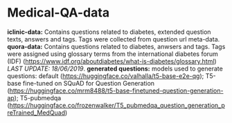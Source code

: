 # Medical-QA-data
**iclinic-data:**
Contains questions related to diabetes, extended question texts, answers and tags. Tags were collected from question url meta-data.  
**quora-data:**
Contains questions related to diabetes, anwsers and tags. Tags were assigned using glossary terms from the international diabetes forum (IDF) (https://www.idf.org/aboutdiabetes/what-is-diabetes/glossary.html) *LAST UPDATE: 18/06/2019*. 
**generated questions:** 
models used to generate questions: 
default (https://huggingface.co/valhalla/t5-base-e2e-qg);
T5-base fine-tuned on SQuAD for Question Generation (https://huggingface.co/mrm8488/t5-base-finetuned-question-generation-ap);
T5-pubmedqa (https://huggingface.co/frozenwalker/T5_pubmedqa_question_generation_preTrained_MedQuad)
